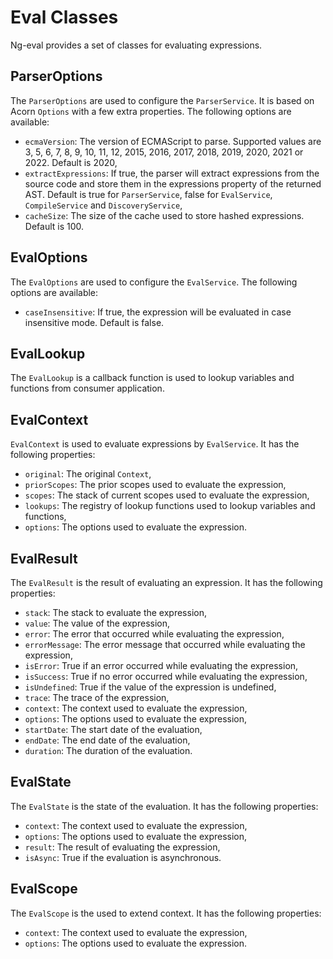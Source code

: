 # Eval Classes
Ng-eval provides a set of classes for evaluating expressions.

## ParserOptions
The `ParserOptions` are used to configure the `ParserService`. It is based on Acorn `Options` with a few extra properties. The following options are available:
 - `ecmaVersion`: The version of ECMAScript to parse. Supported values are 3, 5, 6, 7, 8, 9, 10, 11, 12, 2015, 2016, 2017, 2018, 2019, 2020, 2021 or 2022. Default is 2020,
 - `extractExpressions`: If true, the parser will extract expressions from the source code and store them in the expressions property of the returned AST. Default is true for `ParserService`, false for `EvalService`, `CompileService` and `DiscoveryService`,
 - `cacheSize`: The size of the cache used to store hashed expressions. Default is 100.

## EvalOptions
The `EvalOptions` are used to configure the `EvalService`. The following options are available:
 - `caseInsensitive`: If true, the expression will be evaluated in case insensitive mode. Default is false.

## EvalLookup
The `EvalLookup` is a callback function is used to lookup variables and functions from consumer application.

## EvalContext
`EvalContext` is used to evaluate expressions by `EvalService`. It has the following properties:
 - `original`: The original `Context`,
 - `priorScopes`: The prior scopes used to evaluate the expression,
 - `scopes`: The stack of current scopes used to evaluate the expression,
 - `lookups`: The registry of lookup functions used to lookup variables and functions,
 - `options`: The options used to evaluate the expression.

## EvalResult
The `EvalResult` is the result of evaluating an expression. It has the following properties:
 - `stack`: The stack to evaluate the expression,
 - `value`: The value of the expression,
 - `error`: The error that occurred while evaluating the expression,
 - `errorMessage`: The error message that occurred while evaluating the expression,
 - `isError`: True if an error occurred while evaluating the expression,
 - `isSuccess`: True if no error occurred while evaluating the expression,
 - `isUndefined`: True if the value of the expression is undefined,
 - `trace`: The trace of the expression,
 - `context`: The context used to evaluate the expression,
 - `options`: The options used to evaluate the expression,
 - `startDate`: The start date of the evaluation,
 - `endDate`: The end date of the evaluation,
 - `duration`: The duration of the evaluation.

## EvalState
The `EvalState` is the state of the evaluation. It has the following properties:
 - `context`: The context used to evaluate the expression,
 - `options`: The options used to evaluate the expression,
 - `result`: The result of evaluating the expression,
 - `isAsync`: True if the evaluation is asynchronous.

## EvalScope
The `EvalScope` is the used to extend context. It has the following properties:
 - `context`: The context used to evaluate the expression,
 - `options`: The options used to evaluate the expression.
